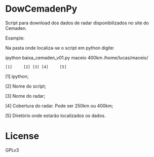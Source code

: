 # DowCemadenPy
Script para download dos dados de radar disponibilizados no site do Cemaden.

Example:

Na pasta onde localiza-se o script em python digite:

ipython baixa_cemaden_v01.py maceio 400km /home/lucas/maceio/

	[1]		[2]	[3]	[4]		[5]

[1] ipython;

[2] Nome do script;

[3] Nome do radar;

[4] Cobertura do radar. Pode ser 250km ou 400km;

[5] Diretório onde estarão localizados os dados.

# License
GPLv3
